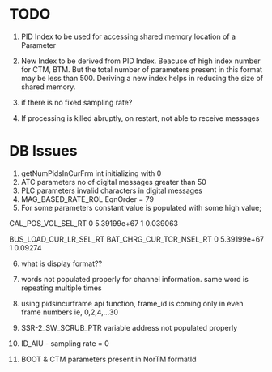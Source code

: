 # TODO

1. PID Index to be used for accessing shared memory location of a Parameter
1. New Index to be derived from PID Index. Beacuse of high index number for CTM, BTM.
But the total number of parameters present in this format may be less than 500.
Deriving a new index helps in reducing the size of shared memory.

2. if there is no fixed sampling rate?

3. If processing is killed abruptly, on restart, not able to receive messages


# DB Issues
1. getNumPidsInCurFrm int initializing with 0
2. ATC parameters no of digital messages greater than 50
3. PLC parameters invalid characters in digital messages
4. MAG_BASED_RATE_ROL		EqnOrder = 79
5. For some parameters constant value is populated with some high value;

CAL_POS_VOL_SEL_RT
0		5.39199e+67
1		0.039063

BUS_LOAD_CUR_LR_SEL_RT
BAT_CHRG_CUR_TCR_NSEL_RT
0		5.39199e+67
1		0.09274

6. what is display format??

7. words not populated properly for channel information. same word is repeating multiple times

8. using pidsincurframe api function, frame_id is coming only in even frame numbers ie, 0,2,4,...30

9. SSR-2_SW_SCRUB_PTR variable address not populated properly

10. ID_AIU - sampling rate = 0

11. BOOT & CTM parameters present in NorTM formatId
